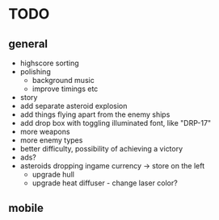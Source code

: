 # TODO
## general
* highscore sorting
* polishing
    - background music
    - improve timings etc
* story
* add separate asteroid explosion
* add things flying apart from the enemy ships
* add drop box with toggling illuminated font, like "DRP-17"
* more weapons
* more enemy types
* better difficulty, possibility of achieving a victory
* ads?
* asteroids dropping ingame currency -> store on the left
  * upgrade hull
  * upgrade heat diffuser - change laser color?


## mobile
